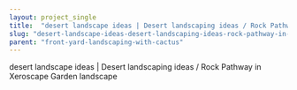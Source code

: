 ```yaml
---
layout: project_single
title:  "desert landscape ideas | Desert landscaping ideas / Rock Pathway in Xeroscape Garden landscape"
slug: "desert-landscape-ideas-desert-landscaping-ideas-rock-pathway-in-xeroscape-garden-landscape"
parent: "front-yard-landscaping-with-cactus"
---
```

desert landscape ideas | Desert landscaping ideas / Rock Pathway in Xeroscape Garden landscape